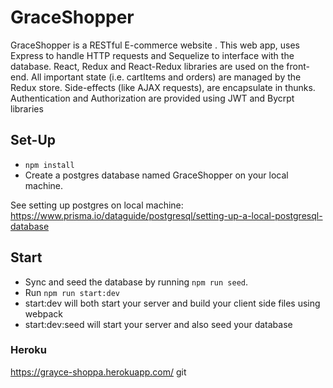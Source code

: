 # GraceShopper

GraceShopper is a RESTful E-commerce website . This web app, uses Express to handle HTTP requests and Sequelize to interface with the database. React, Redux and React-Redux libraries are used on the front-end. All important state (i.e. cartItems and orders) are managed by the Redux store. Side-effects (like AJAX requests), are encapsulate in thunks.
Authentication and Authorization are provided using JWT and Bycrpt libraries

## Set-Up

- `npm install`
- Create a postgres database named GraceShopper on your local machine.

See setting up postgres on local machine: https://www.prisma.io/dataguide/postgresql/setting-up-a-local-postgresql-database

## Start

- Sync and seed the database by running `npm run seed`.
- Run `npm run start:dev`
- start:dev will both start your server and build your client side files using webpack
- start:dev:seed will start your server and also seed your database

### Heroku

https://grayce-shoppa.herokuapp.com/
git